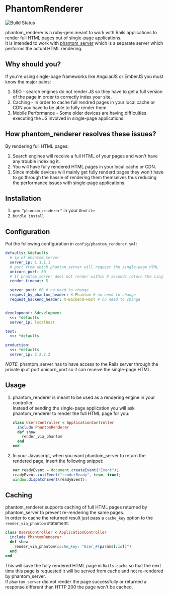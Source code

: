 # PhantomRenderer
![Build Status](https://api.travis-ci.org/FTBpro/phantom_renderer.png?branch=master "Build Status")

phantom_renderer is a ruby-gem meant to work with Rails applications to render
full HTML pages out of single-page applications.  
It is intended to work with [phantom_server](https://github.com/FTBpro/phantom_server) which is a separate server which performs the actual HTML rendering.

## Why should you?

If you're using single-page frameworks like AngularJS or EmberJS you must know
the major pains:

1. SEO - search engines do not render JS so they have to get a full version of
   the page in order to correctly index your site.
2. Caching - In order to cache full rendred pages in your local cache or CDN
   you have to be able to fully render them
3. Mobile Performance - Some older devices are having difficulties executing
   the JS involved in single-page applications.

## How phantom_renderer resolves these issues?

By rendering full HTML pages:

1. Search engines will receive a full HTML of your pages and won't have any
   trouble indexing it.
2. You will have fully rendered HTML pages in your local cache or CDN.
3. Since mobile devices will mainly get fully renderd pages they won't have to
   go through the hassle of rendering them themselves thus reducing the
   performance issues with single-page applications.


## Installation

1. `gem "phantom_renderer"` in your `Gemfile`
2. `bundle install`

## Configuration

Put the following configuration in `config/phantom_renderer.yml`:  

```yaml
defaults: &defaults
  # ip of phantom_server
  server_ip: 1.1.1.1 
  # port from which phantom_server will request the single-page HTML
  unicorn_port: 80 
  # If phantom_server does not render within 5 seconds return the single-page HTML
  render_timeout: 5 

  server_port: 80 # no need to change
  request_by_phantom_header: X-Phantom # no need to change
  request_backend_header: X-Backend-Host # no need to change


development: &development
  <<: *defaults
  server_ip: localhost

test:
  <<: *defaults

production:
  <<: *defaults
  server_ip: 2.2.2.2

```
*NOTE*: phantom_server has to have access to the Rails server through the private ip at port unicorn_port so it can receive the single-page HTML.

## Usage

1. phantom_renderer is meant to be used as a rendering engine in your controller.  
   Instead of sending the single-page application you will ask phantom_renderer to
   render the full HTML page for you:  
   ```ruby
   class UsersController < ApplicationController
     include PhantomRenderer
     def show
       render_via_phantom
     end
   end
   ```

2. In your Javascript, when you want phantom_server to return the rendered page,
   insert the following snippet:

   ```javascript
   var readyEvent = document.createEvent("Event");
   readyEvent.initEvent("renderReady", true, true);
   window.dispatchEvent(readyEvent);
   ```

## Caching

phantom_renderer supports caching of full HTML pages returned by phantom_server
to prevent re-rendering the same pages.  
In order to cache the returned result just pass a `cache_key` option to the
`render_via_phantom` statement:
```ruby
class UsersController < ApplicationController
  include PhantomRenderer
  def show
    render_via_phantom(cache_key: "User_#{params[:id]}")
  end
end
```

This will save the fully rendered HTML page in `Rails.cache` so that the next
time this page is requested it will be served from cache and not re-rendered by
phantom_server.  
If `phantom_server` did not render the page successfully or returned a response
different than HTTP 200 the page won't be cached.
